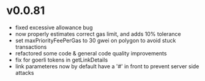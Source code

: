 # v0.0.81

-   fixed excessive allowance bug
-   now properly estimates correct gas limit, and adds 10% tolerance
-   set maxPriorityFeePerGas to 30 gwei on polygon to avoid stuck transactions
-   refactored some code & general code quality improvements
-   fix for goerli tokens in getLinkDetails
-   link parameteres now by default have a '#' in front to prevent server side attacks
